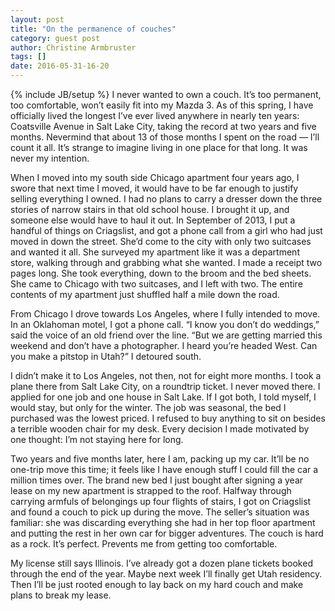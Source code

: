 ```yaml
---
layout: post
title: "On the permanence of couches"
category: guest post
author: Christine Armbruster
tags: []
date: 2016-05-31-16-20
---
```

{% include JB/setup %}
I never wanted to own a couch. It’s too permanent, too comfortable, won’t easily fit into my Mazda 3. As of this spring, I have officially lived the longest I’ve ever lived anywhere in nearly ten years: Coatsville Avenue in Salt Lake City, taking the record at two years and five months. Nevermind that about 13 of those months I spent on the road — I’ll count it all. It’s strange to imagine living in one place for that long. It was never my intention. 

When I moved into my south side Chicago apartment four years ago, I swore that next time I moved, it would have to be far enough to justify selling everything I owned. I had no plans to carry a dresser down the three stories of narrow stairs in that old school house. I brought it up, and someone else would have to haul it out. In September of 2013, I put a handful of things on Criagslist, and got a phone call from a girl who had just moved in down the street. She’d come to the city with only two suitcases and wanted it all. She surveyed my apartment like it was a department store, walking through and grabbing what she wanted. I made a receipt two pages long. She took everything, down to the broom and the bed sheets. She came to Chicago with two suitcases, and I left with two. The entire contents of my apartment just shuffled half a mile down the road.

From Chicago I drove towards Los Angeles, where I fully intended to move. In an Oklahoman motel, I got a phone call.  “I know you don’t do weddings,” said the voice of an old friend over the line. “But we are getting married this weekend and don’t have a photographer. I heard you’re headed West. Can you make a pitstop in Utah?” I detoured south.

I didn’t make it to Los Angeles, not then, not for eight more months. I took a plane there from Salt Lake City, on a roundtrip ticket. I never moved there. I applied for one job and one house in Salt Lake. If I got both, I told myself, I would stay, but only for the winter. The job was seasonal, the bed I purchased was the lowest priced. I refused to buy anything to sit on besides a terrible wooden chair for my desk. Every decision I made motivated by one thought: I’m not staying here for long.

Two years and five months later, here I am, packing up my car. It’ll be no one-trip move this time; it feels like I have enough stuff I could fill the car a million times over. The brand new bed I just bought after signing a year lease on my new apartment is strapped to the roof. Halfway through carrying armfuls of belongings up four flights of stairs, I got on Criagslist and found a couch to pick up during the move. The seller’s situation was familiar: she was discarding everything she had in her top floor apartment and putting the rest in her own car for bigger adventures. The couch is hard as a rock. It’s perfect. Prevents me from getting too comfortable.

My license still says Illinois. I’ve already  got a dozen plane tickets booked through the end of the year. Maybe next week I’ll finally get Utah residency. Then I’ll be just rooted enough to lay back on my hard couch and make plans to break my lease.
